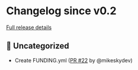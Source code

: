 # Changelog since v0.2

[Full release details](https://github.com/icosa-foundation/open-blocks/compare/v0.2...68655f4faf59ef3eb32bb3adb9880345271277e4)

## 💬 Uncategorized

- Create FUNDING.yml ([PR #22](https://github.com/icosa-foundation/open-blocks/pull/22) by @mikeskydev)





